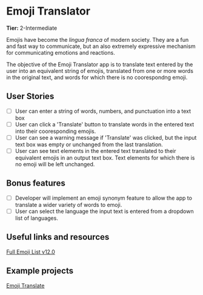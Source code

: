 # Emoji Translator

**Tier:** 2-Intermediate

Emojis have become the _lingua franca_ of modern society. They are a fun and
fast way to communicate, but an also extremely expressive mechanism for
communicating emotions and reactions.

The objective of the Emoji Translator app is to translate text entered by the
user into an equivalent string of emojis, translated from one or more words in
the original text, and words for which there is no coorespondng emoji. 

## User Stories

-   [ ] User can enter a string of words, numbers, and punctuation into a text
box
-   [ ] User can click a 'Translate' button to translate words in the entered
text into their cooresponding emojis.
-   [ ] User can see a warning message if 'Translate' was clicked, but the 
input text box was empty or unchanged from the last translation.
-   [ ] User can see text elements in the entered text translated to their
equivalent emojis in an output text box. Text elements for which there is no
emoji will be left unchanged.

## Bonus features

-   [ ] Developer will implement an emoji synonym feature to allow the app to
translate a wider variety of words to emoji.
-   [ ] User can select the language the input text is entered from a dropdown
list of languages.

## Useful links and resources

[Full Emoji List v12.0](https://unicode.org/emoji/charts/full-emoji-list.html)

## Example projects

[Emoji Translate](https://emojitranslate.com/)
